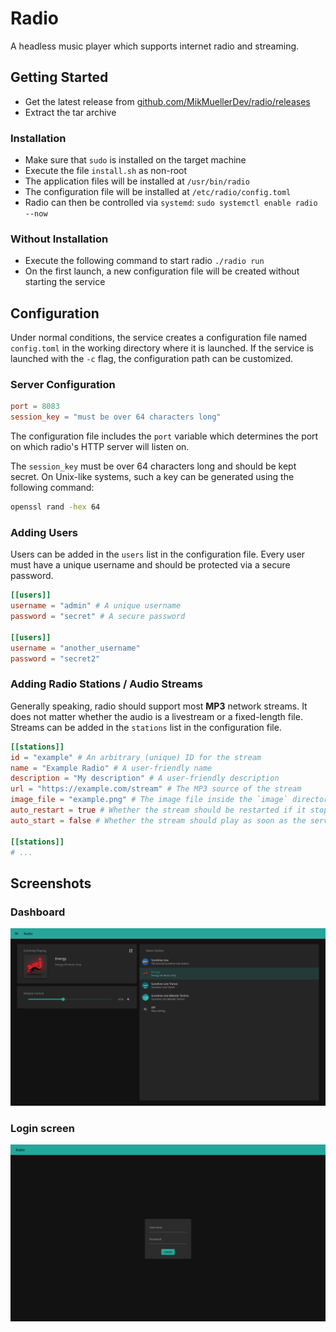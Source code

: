 # Radio

A headless music player which supports internet radio and streaming.

## Getting Started

- Get the latest release from
  [github.com/MikMuellerDev/radio/releases](https://github.com/MikMuellerDev/radio/releases)
- Extract the tar archive

### Installation

- Make sure that `sudo` is installed on the target machine
- Execute the file `install.sh` as non-root
- The application files will be installed at `/usr/bin/radio`
- The configuration file will be installed at `/etc/radio/config.toml`
- Radio can then be controlled via `systemd`:
  `sudo systemctl enable radio --now`

### Without Installation

- Execute the following command to start radio `./radio run`
- On the first launch, a new configuration file will be created without starting
  the service

## Configuration

Under normal conditions, the service creates a configuration file named
`config.toml` in the working directory where it is launched. If the service is
launched with the `-c` flag, the configuration path can be customized.

### Server Configuration

```toml
port = 8083
session_key = "must be over 64 characters long"
```

The configuration file includes the `port` variable which determines the port on
which radio's HTTP server will listen on.

The `session_key` must be over 64 characters long and should be kept secret. On
Unix-like systems, such a key can be generated using the following command:

```bash
openssl rand -hex 64
```

### Adding Users

Users can be added in the `users` list in the configuration file. Every user
must have a unique username and should be protected via a secure password.

```toml
[[users]]
username = "admin" # A unique username
password = "secret" # A secure password

[[users]]
username = "another_username"
password = "secret2"
```

### Adding Radio Stations / Audio Streams

Generally speaking, radio should support most **MP3** network streams. It does
not matter whether the audio is a livestream or a fixed-length file. Streams can
be added in the `stations` list in the configuration file.

```toml
[[stations]]
id = "example" # An arbitrary (unique) ID for the stream
name = "Example Radio" # A user-friendly name
description = "My description" # A user-friendly description
url = "https://example.com/stream" # The MP3 source of the stream
image_file = "example.png" # The image file inside the `image` directory
auto_restart = true # Whether the stream should be restarted if it stops of fails
auto_start = false # Whether the stream should play as soon as the service is launched

[[stations]]
# ...
```

## Screenshots

### Dashboard

![Dashboard](./screenshots/dash.png)

### Login screen

![Login](./screenshots/login.png)
